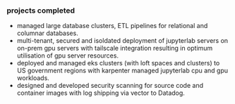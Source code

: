 ### projects completed
* managed large database clusters, ETL pipelines for relational and columnar databases.
* multi-tenant, secured and isoldated deployment of jupyterlab servers on on-prem gpu servers with tailscale integration resulting in optimum utilisation of gpu server resources.
* deployed and managed eks clusters (with loft spaces and clusters) to US government regions with karpenter managed jupyterlab cpu and gpu workloads.
* designed and developed security scanning for source code and container images with log shipping via vector to Datadog.


